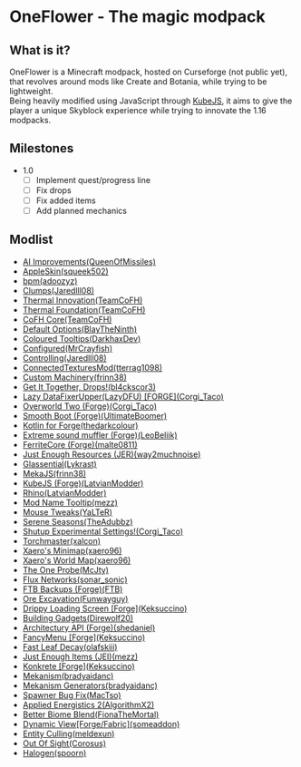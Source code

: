 
# OneFlower - The magic modpack

## **What is it?**

OneFlower is a Minecraft modpack, hosted on Curseforge (not public yet), that revolves around mods like Create and Botania, while trying to be lightweight.  
Being heavily modified using JavaScript through [KubeJS](https://github.com/KubeJS-Mods/KubeJS), it aims to give the player a unique Skyblock experience while trying to innovate the 1.16 modpacks.

## **Milestones**

- 1.0  
  - [ ] Implement quest/progress line
  - [ ] Fix drops
  - [ ] Fix added items
  - [ ] Add planned mechanics

## **Modlist**

  *   [AI Improvements(QueenOfMissiles)](https://www.curseforge.com/minecraft/mc-mods/ai-improvements)
  *   [AppleSkin(squeek502)](https://www.curseforge.com/minecraft/mc-mods/appleskin)
  *   [bpm(adoozyz)](https://www.curseforge.com/minecraft/mc-mods/bpm)
  *   [Clumps(Jaredlll08)](https://www.curseforge.com/minecraft/mc-mods/clumps)
  *   [Thermal Innovation(TeamCoFH)](https://www.curseforge.com/minecraft/mc-mods/thermal-innovation)
  *   [Thermal Foundation(TeamCoFH)](https://www.curseforge.com/minecraft/mc-mods/thermal-foundation)
  *   [CoFH Core(TeamCoFH)](https://www.curseforge.com/minecraft/mc-mods/cofh-core)
  *   [Default Options(BlayTheNinth)](https://www.curseforge.com/minecraft/mc-mods/default-options)
  *   [Coloured Tooltips(DarkhaxDev)](https://www.curseforge.com/minecraft/mc-mods/coloured-tooltips)
  *   [Configured(MrCrayfish)](https://www.curseforge.com/minecraft/mc-mods/configured)
  *   [Controlling(Jaredlll08)](https://www.curseforge.com/minecraft/mc-mods/controlling)
  *   [ConnectedTexturesMod(tterrag1098)](https://www.curseforge.com/minecraft/mc-mods/ctm)
  *   [Custom Machinery(frinn38)](https://www.curseforge.com/minecraft/mc-mods/custom-machinery)
  *   [Get It Together, Drops!(bl4ckscor3)](https://www.curseforge.com/minecraft/mc-mods/get-it-together-drops)
  *   [Lazy DataFixerUpper(LazyDFU) \[FORGE\](Corgi_Taco)](https://www.curseforge.com/minecraft/mc-mods/lazy-dfu-forge)
  *   [Overworld Two (Forge)(Corgi_Taco)](https://www.curseforge.com/minecraft/mc-mods/overworld-two-forge)
  *   [Smooth Boot (Forge)(UltimateBoomer)](https://www.curseforge.com/minecraft/mc-mods/smooth-boot-forge)
  *   [Kotlin for Forge(thedarkcolour)](https://www.curseforge.com/minecraft/mc-mods/kotlin-for-forge)
  *   [Extreme sound muffler (Forge)(LeoBeliik)](https://www.curseforge.com/minecraft/mc-mods/extreme-sound-muffler)
  *   [FerriteCore (Forge)(malte0811)](https://www.curseforge.com/minecraft/mc-mods/ferritecore)
  *   [Just Enough Resources (JER)(way2muchnoise)](https://www.curseforge.com/minecraft/mc-mods/just-enough-resources-jer)
  *   [Glassential(Lykrast)](https://www.curseforge.com/minecraft/mc-mods/glassential)
  *   [MekaJS(frinn38)](https://www.curseforge.com/minecraft/mc-mods/mekajs)
  *   [KubeJS (Forge)(LatvianModder)](https://www.curseforge.com/minecraft/mc-mods/kubejs-forge)
  *   [Rhino(LatvianModder)](https://www.curseforge.com/minecraft/mc-mods/rhino)
  *   [Mod Name Tooltip(mezz)](https://www.curseforge.com/minecraft/mc-mods/mod-name-tooltip)
  *   [Mouse Tweaks(YaLTeR)](https://www.curseforge.com/minecraft/mc-mods/mouse-tweaks)
  *   [Serene Seasons(TheAdubbz)](https://www.curseforge.com/minecraft/mc-mods/serene-seasons)
  *   [Shutup Experimental Settings!(Corgi_Taco)](https://www.curseforge.com/minecraft/mc-mods/shutup-experimental-settings)
  *   [Torchmaster(xalcon)](https://www.curseforge.com/minecraft/mc-mods/torchmaster)
  *   [Xaero's Minimap(xaero96)](https://www.curseforge.com/minecraft/mc-mods/xaeros-minimap)
  *   [Xaero's World Map(xaero96)](https://www.curseforge.com/minecraft/mc-mods/xaeros-world-map)
  *   [The One Probe(McJty)](https://www.curseforge.com/minecraft/mc-mods/the-one-probe)
  *   [Flux Networks(sonar_sonic)](https://www.curseforge.com/minecraft/mc-mods/flux-networks)
  *   [FTB Backups (Forge)(FTB)](https://www.curseforge.com/minecraft/mc-mods/ftb-backups-forge)
  *   [Ore Excavation(Funwayguy)](https://www.curseforge.com/minecraft/mc-mods/ore-excavation)
  *   [Drippy Loading Screen \[Forge\](Keksuccino)](https://www.curseforge.com/minecraft/mc-mods/drippy-loading-screen)
  *   [Building Gadgets(Direwolf20)](https://www.curseforge.com/minecraft/mc-mods/building-gadgets)
  *   [Architectury API (Forge)(shedaniel)](https://www.curseforge.com/minecraft/mc-mods/architectury-forge)
  *   [FancyMenu \[Forge\](Keksuccino)](https://www.curseforge.com/minecraft/mc-mods/fancymenu-forge)
  *   [Fast Leaf Decay(olafskiii)](https://www.curseforge.com/minecraft/mc-mods/fast-leaf-decay)
  *   [Just Enough Items (JEI)(mezz)](https://www.curseforge.com/minecraft/mc-mods/jei)
  *   [Konkrete \[Forge\](Keksuccino)](https://www.curseforge.com/minecraft/mc-mods/konkrete)
  *   [Mekanism(bradyaidanc)](https://www.curseforge.com/minecraft/mc-mods/mekanism)
  *   [Mekanism Generators(bradyaidanc)](https://www.curseforge.com/minecraft/mc-mods/mekanism-generators)
  *   [Spawner Bug Fix(MacTso)](https://www.curseforge.com/minecraft/mc-mods/spawner-fix)
  *   [Applied Energistics 2(AlgorithmX2)](https://www.curseforge.com/minecraft/mc-mods/applied-energistics-2)
  *   [Better Biome Blend(FionaTheMortal)](https://www.curseforge.com/minecraft/mc-mods/better-biome-blend)
  *   [Dynamic View\[Forge/Fabric\](someaddon)](https://www.curseforge.com/minecraft/mc-mods/dynamic-view)
  *   [Entity Culling(meldexun)](https://www.curseforge.com/minecraft/mc-mods/entity-culling)
  *   [Out Of Sight(Corosus)](https://www.curseforge.com/minecraft/mc-mods/out-of-sight)
  *   [Halogen(spoorn)](https://www.curseforge.com/minecraft/mc-mods/halogen)

